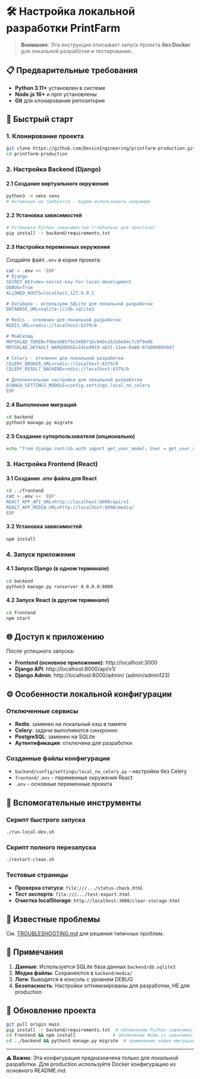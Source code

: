 # 🛠️ Настройка локальной разработки PrintFarm

> **Внимание**: Эта инструкция описывает запуск проекта **без Docker** для локальной разработки и тестирования.

## 📋 Предварительные требования

- **Python 3.11+** установлен в системе
- **Node.js 16+** и npm установлены
- **Git** для клонирования репозитория

## 🚀 Быстрый старт

### 1. Клонирование проекта
```bash
git clone https://github.com/DeviceIngineering/printfarm-production.git
cd printfarm-production
```

### 2. Настройка Backend (Django)

#### 2.1 Создание виртуального окружения
```bash
python3 -m venv venv
# Активация не требуется - будем использовать напрямую
```

#### 2.2 Установка зависимостей
```bash
# Установка Python зависимостей (глобально для простоты)
pip install -r backend/requirements.txt
```

#### 2.3 Настройка переменных окружения
Создайте файл `.env` в корне проекта:
```bash
cat > .env << 'EOF'
# Django
SECRET_KEY=dev-secret-key-for-local-development
DEBUG=True
ALLOWED_HOSTS=localhost,127.0.0.1

# Database - используем SQLite для локальной разработки
DATABASE_URL=sqlite:///db.sqlite3

# Redis - отключен для локальной разработки
REDIS_URL=redis://localhost:6379/0

# МойСклад
MOYSKLAD_TOKEN=f9be4985f5e3488716c040ca52b8e04c7c0f9e0b
MOYSKLAD_DEFAULT_WAREHOUSE=241ed919-a631-11ee-0a80-07a9000bb947

# Celery - отключен для локальной разработки
CELERY_BROKER_URL=redis://localhost:6379/0
CELERY_RESULT_BACKEND=redis://localhost:6379/0

# Дополнительные настройки для локальной разработки
DJANGO_SETTINGS_MODULE=config.settings.local_no_celery
EOF
```

#### 2.4 Выполнение миграций
```bash
cd backend
python3 manage.py migrate
```

#### 2.5 Создание суперпользователя (опционально)
```bash
echo "from django.contrib.auth import get_user_model; User = get_user_model(); User.objects.create_superuser('admin', 'admin@example.com', 'admin123')" | python3 manage.py shell
```

### 3. Настройка Frontend (React)

#### 3.1 Создание .env файла для React
```bash
cd ../frontend
cat > .env << 'EOF'
REACT_APP_API_URL=http://localhost:8000/api/v1
REACT_APP_MEDIA_URL=http://localhost:8000/media/
EOF
```

#### 3.2 Установка зависимостей
```bash
npm install
```

### 4. Запуск приложения

#### 4.1 Запуск Django (в одном терминале)
```bash
cd backend
python3 manage.py runserver 0.0.0.0:8000
```

#### 4.2 Запуск React (в другом терминале)
```bash
cd frontend
npm start
```

## 🌐 Доступ к приложению

После успешного запуска:

- **Frontend (основное приложение)**: http://localhost:3000
- **Django API**: http://localhost:8000/api/v1/
- **Django Admin**: http://localhost:8000/admin/ (admin/admin123)

## ⚙️ Особенности локальной конфигурации

### Отключенные сервисы
- **Redis**: заменен на локальный кэш в памяти
- **Celery**: задачи выполняются синхронно  
- **PostgreSQL**: заменен на SQLite
- **Аутентификация**: отключена для разработки

### Созданные файлы конфигурации
- `backend/config/settings/local_no_celery.py` - настройки без Celery
- `frontend/.env` - переменные окружения React
- `.env` - основные переменные проекта

## 🔧 Вспомогательные инструменты

### Скрипт быстрого запуска
```bash
./run-local-dev.sh
```

### Скрипт полного перезапуска
```bash
./restart-clean.sh
```

### Тестовые страницы
- **Проверка статуса**: `file:///.../status-check.html`
- **Тест экспорта**: `file:///.../test-export.html`
- **Очистка localStorage**: `http://localhost:3000/clear-storage.html`

## 🐛 Известные проблемы

См. [TROUBLESHOOTING.md](./TROUBLESHOOTING.md) для решения типичных проблем.

## 📝 Примечания

1. **Данные**: Используется SQLite база данных `backend/db.sqlite3`
2. **Медиа файлы**: Сохраняются в `backend/media/`
3. **Логи**: Выводятся в консоль с уровнем DEBUG
4. **Безопасность**: Настройки оптимизированы для разработки, НЕ для production

## 🔄 Обновление проекта

```bash
git pull origin main
pip install -r backend/requirements.txt  # обновление Python зависимостей
cd frontend && npm install              # обновление Node.js зависимостей
cd ../backend && python3 manage.py migrate  # применение новых миграций
```

---

**⚠️ Важно**: Эта конфигурация предназначена только для локальной разработки. Для production используйте Docker конфигурацию из основного README.md.